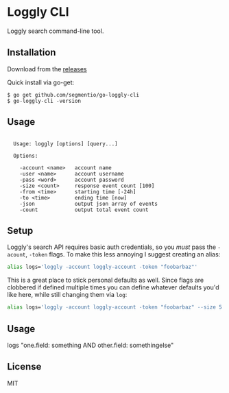 # Loggly CLI

Loggly search command-line tool.

## Installation

Download from the [releases](/Ajnasz/go-loggly-cli/releases/latest)

Quick install via go-get:

```
$ go get github.com/segmentio/go-loggly-cli
$ go-loggly-cli -version
```

## Usage

```

  Usage: loggly [options] [query...]

  Options:

    -account <name>   account name
    -user <name>      account username
    -pass <word>      account password
    -size <count>     response event count [100]
    -from <time>      starting time [-24h]
    -to <time>        ending time [now]
    -json             output json array of events
    -count            output total event count

```

## Setup

Loggly's search API requires basic auth credentials, so you _must_ pass the
`-acount`, `-token` flags. To make this less annoying
I suggest creating an alias:

```sh
alias logs='loggly -account loggly-account -token "foobarbaz"'
```

This is a great place to stick personal defaults as well. Since flags are
clobbered if defined multiple times you can define whatever defaults you'd like
here, while still changing them via `log`:

```sh
alias logs='loggly -account loggly-account -token "foobarbaz" --size 5'
```

## Usage

logs "one.field: something AND other.field: somethingelse"


## License

 MIT
